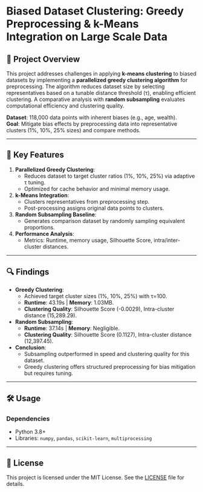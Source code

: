 # Biased Dataset Clustering: Greedy Preprocessing & k-Means Integration on Large Scale Data

## 📌 Project Overview  
This project addresses challenges in applying **k-means clustering** to biased datasets by implementing a **parallelized greedy clustering algorithm** for preprocessing. The algorithm reduces dataset size by selecting representatives based on a tunable distance threshold (τ), enabling efficient clustering. A comparative analysis with **random subsampling** evaluates computational efficiency and clustering quality.

**Dataset**: 118,000 data points with inherent biases (e.g., age, wealth).  
**Goal**: Mitigate bias effects by preprocessing data into representative clusters (1%, 10%, 25% sizes) and compare methods.

---

## 🚀 Key Features  
1. **Parallelized Greedy Clustering**:  
   - Reduces dataset to target cluster ratios (1%, 10%, 25%) via adaptive τ tuning.  
   - Optimized for cache behavior and minimal memory usage.  
2. **k-Means Integration**:  
   - Clusters representatives from preprocessing step.  
   - Post-processing assigns original data points to clusters.  
3. **Random Subsampling Baseline**:  
   - Generates comparison dataset by randomly sampling equivalent proportions.  
4. **Performance Analysis**:  
   - Metrics: Runtime, memory usage, Silhouette Score, intra/inter-cluster distances.  

---

## 🔍 Findings  
- **Greedy Clustering**:  
  - Achieved target cluster sizes (1%, 10%, 25%) with τ=100.  
  - **Runtime**: 43.19s | **Memory**: 1.03MB.  
  - **Clustering Quality**: Silhouette Score (-0.0029), Intra-cluster distance (15,289.29).  
- **Random Subsampling**:  
  - **Runtime**: 37.14s | **Memory**: Negligible.  
  - **Clustering Quality**: Silhouette Score (0.1127), Intra-cluster distance (12,397.45).  
- **Conclusion**:  
  - Subsampling outperformed in speed and clustering quality for this dataset.  
  - Greedy clustering offers structured preprocessing for bias mitigation but requires tuning.  

---

## 🛠 Usage  
### Dependencies  
- Python 3.8+  
- Libraries: `numpy`, `pandas`, `scikit-learn`, `multiprocessing`

---

## 📄 License  
This project is licensed under the MIT License. See the [LICENSE](LICENSE) file for details.

